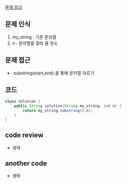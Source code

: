 [문제 링크](https://school.programmers.co.kr/learn/courses/30/lessons/181907)

## 문제 인식

1. my_string : 기준 문자열
2. n : 문자열을 잘라 줄 원소

## 문제 접근

- .substring(start,end) 를 통해 문자열 자르기

## 코드

```java
class Solution {
    public String solution(String my_string, int n) {
        return my_string.substring(0,n);
    }
}
```

## code review

- 생략

## another code

- 생략